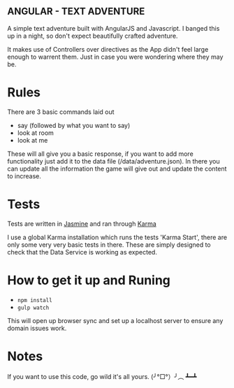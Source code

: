 ## ANGULAR - TEXT ADVENTURE

A simple text adventure built with AngularJS and Javascript. I banged this up in a night, so don't expect beautifully crafted adventure.

It makes use of Controllers over directives as the App didn't feel large enough to warrent them.
Just in case you were wondering where they may be.

# Rules

There are 3 basic commands laid out

- say (followed by what you want to say)
- look at room
- look at me

These will all give you a basic response, if you want to add more functionality just add it to the data file (/data/adventure.json). In there you can update all the information the game will give out and update the content to increase.


# Tests

Tests are written in [Jasmine](http://jasmine.github.io/) and ran through [Karma](http://http://karma-runner.github.io/)

I use a global Karma installation which runs the tests 'Karma Start', there are only some very very basic tests in there. These are simply designed to check that the Data Service is working as expected.


# How to get it up and Runing
- `npm install`
- `gulp watch`

This will open up browser sync and set up a localhost server to ensure any domain issues work.

# Notes

If you want to use this code, go wild it's all yours. (╯°□°）╯︵ ┻━┻